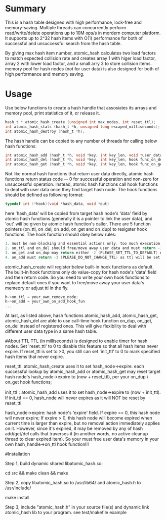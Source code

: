 # Summary
This is a hash table designed with high performance, lock-free and memory-saving. Multiple threads can concurrently perform read/write/delete operations up to 10M ops/s in mordern computer platform. It supports up to 2^32 hash items with O(1) performance for both of successful and unsuccessful search from the hash table.

By giving max hash item number, atomic_hash calculates two load factors to match expected collision rate and creates array 1 with higer load factor, array 2 with lower load factor, and a small arry 3 to store collision items. memory pool for hash nodes (not for user data) is also designed for both of high performance and memory saving.

# Usage
Use below functions to create a hash handle that assosiates its arrays and memory pool, print statistics of it, or release it.
```c
hash_t * atomic_hash_create (unsigned int max_nodes, int reset_ttl);
int atomic_hash_stats (hash_t *h, unsigned long escaped_milliseconds);
int atomic_hash_destroy (hash_t *h);
```
The hash handle can be copied to any number of threads for calling below hash functions: 
```c
int atomic_hash_add (hash_t *h, void *key, int key_len, void *user_data, int init_ttl, hook func_on_dup, void *out);
int atomic_hash_del (hash_t *h, void *key, int key_len, hook func_on_del, void *out); //delete all matches
int atomic_hash_get (hash_t *h, void *key, int key_len, hook func_on_get, void *out); //get the first match
```
Not like normal hash functions that return user data directly, atomic hash functions return status code -- 0 for successful operation and non-zero for unsuccessful operation. Instead, atomic hash functions call hook functions to deal with user data once they find target hash node. The hook functions should be defined as following format:
```c
typedef int (*hook)(void *hash_data, void *out)
```
here 'hash_data' will be copied from target hash node's 'data' field by atomic hash functions (generally it is a pointer to link the user data), and 'out' will be given by atomic hash function's caller. There are 5 function pointers (on_ttl, on_del, on_add, on_get and on_dup) to resigster hook functions. The hook function should obey below rules:
```c
1. must be non-blocking and essential actions only. too much execution time will drop performance remarkablly;
2. on_ttl and on_del should free/move away user data and must return -1(PLEASE_REMOVE_HASH_NODE).
3. on_get and on_dup may return either -2 (PLEASE_SET_TTL_TO_DEFAULT) or a positive number that indicates updating ttl;
4. on_add must return -3 (PLEASE_DO_NOT_CHANGE_TTL) as ttl will be set by intital_ttl;
```
atomic_hash_create will register below built-in hook functions as default. The built-in hook functions only do value-copy for hash node's 'data' field and then return code. So you need to write your own hook functions to replace default ones if you want to free/move away your user data's memeory or adjust ttl in the fly.
```c
h->on_ttl = your_own_remove_node;
h->on_add = your_own_on_add_hook_fun
...
```
At last, as listed above, hash functions atomic_hash_add, atomic_hash_get, atomic_hash_del are able to use call-time hook function on_dup, on_get, on_del instead of registered ones. This will give flexibility to deal with different user data type in a same hash table.


#About TTL
TTL (in milliseconds) is designed to enable timer for hash nodes. Set 'reset_ttl' to 0 to disable this feature so that all hash items never expire. If reset_ttl is set to >0, you still can set 'init_ttl' to 0 to mark specified hash items that never expire.

reset_ttl: atomic_hash_create uses it to set hash_node->expire. each successful lookup by atomic_hash_add or atomic_hash_get may reset target hash node's hash_node->expire to (now + reset_ttl), per your on_dup / on_get hook functions;

init_ttl：atomic_hash_add uses it to set hash_node->expire to (now + init_ttl). If init_ttl == 0, hash_node will never expires as it will NOT be reset by reset_ttl.

hash_node->expire: hash node's 'expire' field. If expire == 0, this hash node will never expire; If expire > 0, this hash node will become expired when current time is larger than expire, but no removal action immediately applies on it. However, since it's expired, it may be removed by any of hash add/get/del calls that traverses it (in another words, no active cleanup thread to clear expired item). So your must free user data's memory in your own hash_handle->on_ttl hook function!!!


#Installation

Step 1, build dynamic shared libatomic_hash.so: 

cd src && make clean && make


Step 2, copy libatomic_hash.so to /usr/lib64/ and atomic_hash.h to /usr/include/

make install


Step 3, include "atomic_hash.h" in your source file(s) and dynamic link atomic_hash lib to your program. see test/makefile example
